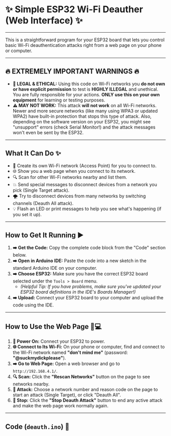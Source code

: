 # ✨ Simple ESP32 Wi-Fi Deauther (Web Interface) ✨

---

This is a straightforward program for your ESP32 board that lets you control basic Wi-Fi deauthentication attacks right from a web page on your phone or computer.

---

## 🔥 EXTREMELY IMPORTANT WARNINGS 🔥

* **🚨 LEGAL & ETHICAL:** Using this code on Wi-Fi networks you **do not own or have explicit permission** to test is **HIGHLY ILLEGAL** and unethical. You are fully responsible for your actions. **ONLY use this on your own equipment** for learning or testing purposes.
* **⚠️ MAY NOT WORK:** This attack **will not work** on all Wi-Fi networks. Newer and more secure networks (like many using WPA3 or updated WPA2) have built-in protection that stops this type of attack. Also, depending on the software version on your ESP32, you might see "unsupport" errors (check Serial Monitor!) and the attack messages won't even be sent by the ESP32.

---

## What It Can Do ✨

* 📶 Create its own Wi-Fi network (Access Point) for you to connect to.
* 🌐 Show you a web page when you connect to its network.
* 🔍 Scan for other Wi-Fi networks nearby and list them.
* 💥 Send special messages to disconnect devices from a network you pick (Single Target attack).
* 🌪️ Try to disconnect devices from many networks by switching channels (Deauth All attack).
* 💡 Flash an LED or print messages to help you see what's happening (if you set it up).

---

## How to Get It Running ▶️

1.  **➡️ Get the Code:** Copy the complete code block from the "Code" section below.
2.  **➡️ Open in Arduino IDE:** Paste the code into a new sketch in the standard Arduino IDE on your computer.
3.  **➡️ Choose ESP32:** Make sure you have the correct ESP32 board selected under the `Tools > Board` menu.
    * *(Helpful Tip: If you have problems, make sure you've updated your ESP32 board definitions in the IDE's Boards Manager!)*
4.  **➡️ Upload:** Connect your ESP32 board to your computer and upload the code using the IDE.

---

## How to Use the Web Page 📱💻

1.  **🔌 Power On:** Connect your ESP32 to power.
2.  **🌐 Connect to Its Wi-Fi:** On your phone or computer, find and connect to the Wi-Fi network named **"don't mind me"** (password: **"@suckmydickplease"**).
3.  **➡️ Go to Web Page:** Open a web browser and go to `http://192.168.4.1/`.
4.  **🔍 Scan:** Click the **"Rescan Networks"** button on the page to see networks nearby.
5.  **🎯 Attack:** Choose a network number and reason code on the page to start an attack (Single Target), or click "Deauth All".
6.  **🛑 Stop:** Click the **"Stop Deauth Attack"** button to end any active attack and make the web page work normally again.

---

## Code (`deauth.ino`) 📄
